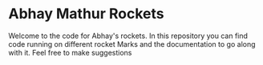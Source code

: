 # Abhay Mathur Rockets

Welcome to the code for Abhay's rockets.
In this repository you can find code running on different rocket Marks and the documentation to go along with it. Feel free to make suggestions
